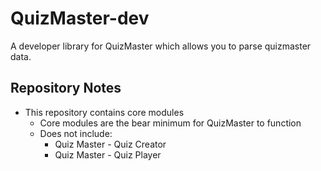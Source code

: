 # QuizMaster-dev
A developer library for QuizMaster which allows you to parse quizmaster data.

## Repository Notes

* This repository contains core modules
    * Core modules are the bear minimum for QuizMaster to function
    * Does not include:
        * Quiz Master - Quiz Creator
        * Quiz Master - Quiz Player
